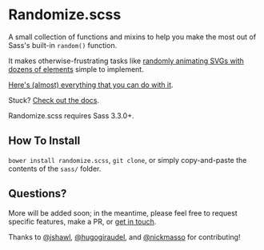 # Randomize.scss

A small collection of functions and mixins to help you make the most out of Sass's built-in `random()` function.

It makes otherwise-frustrating tasks like [randomly animating SVGs with dozens of elements](http://codepen.io/mknadler/pen/EaWeeo) simple to implement.

[Here's (almost) everything that you can do with it](http://codepen.io/mknadler/full/LEyxxG/).

Stuck? [Check out the docs](http://mknadler.github.io/randomize.scss/).

Randomize.scss requires Sass 3.3.0+.

## How To Install

`bower install randomize.scss`, `git clone`, or simply copy-and-paste the contents of the `sass/` folder.

## Questions?

More will be added soon; in the meantime, please feel free to request specific features, make a PR, or [get in touch](https://twitter.com/antimytheme).

Thanks to [@jshawl](http://github.com/jshawl), [@hugogiraudel](http://github.com/hugogiraudel), and [@nickmasso](http://github.com/nickmasso) for contributing!
